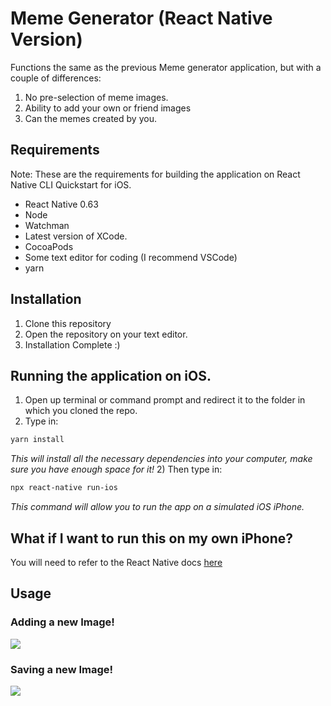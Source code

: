 # Meme Generator (React Native Version)

Functions the same as the previous Meme generator application, but with a couple of differences:
1) No pre-selection of meme images.
2) Ability to add your own or friend images
3) Can the memes created by you.

## Requirements

Note: These are the requirements for building the application on React Native CLI Quickstart for iOS.

- React Native 0.63
- Node
- Watchman
- Latest version of XCode.
- CocoaPods
- Some text editor for coding (I recommend VSCode)
- yarn

## Installation

1) Clone this repository
2) Open the repository on your text editor.
3) Installation Complete :)

## Running the application on iOS.

1) Open up terminal or command prompt and redirect it to the folder in which you cloned the repo.
2) Type in: 
```bash
yarn install 
```
_This will install all the necessary dependencies into your computer, make sure you have enough space for it!_
2) Then type in:
```bash
npx react-native run-ios
```
_This command will allow you to run the app on a simulated iOS iPhone._

## What if I want to run this on my own iPhone?

You will need to refer to the React Native docs <a href="https://reactnative.dev/docs/running-on-device">here</a>

## Usage

### Adding a new Image!
![](pictures/AddNewImage.gif)

### Saving a new Image!
![](pictures/SavingImage.gif)

